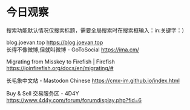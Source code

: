 # 今日观察

搜索功能默认情况仅搜索标题，需要全局搜索时在搜索框输入：in:关键字：）  

blog.joevan.top  https://blog.joevan.top  
长得不像微博,但就叫微博 - GoToSocial  https://ima.cm/  

Migrating from Misskey to Firefish | Firefish  https://joinfirefish.org/docs/en/migrating/#  

长毛象中文站 - Mastodon Chinese  https://cmx-im.github.io/index.html  

Buy & Sell 交易服务区 - 4D4Y  https://www.4d4y.com/forum/forumdisplay.php?fid=6  
